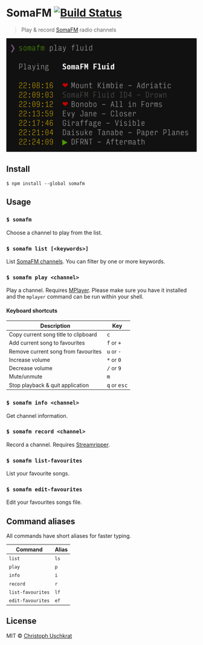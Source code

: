 # SomaFM [![Build Status](https://travis-ci.org/uschek/somafm.svg?branch=master)](https://travis-ci.org/uschek/somafm)

> Play & record [SomaFM](https://somafm.com) radio channels

![](screenshot.png)


## Install

```
$ npm install --global somafm
```


## Usage

### `$ somafm`

Choose a channel to play from the list.

### `$ somafm list [<keywords>]`

List [SomaFM channels](https://somafm.com/listen/). You can filter by one or more keywords.

### `$ somafm play <channel>`

Play a channel. Requires [MPlayer](https://mplayerhq.hu). Please make sure you have it installed and the `mplayer` command can be run within your shell.

#### Keyboard shortcuts

Description                          | Key
------------------------------------ | ------------------------------
Copy current song title to clipboard | <kbd>c</kbd>
Add current song to favourites       | <kbd>f</kbd> or <kbd>+</kbd>
Remove current song from favourites  | <kbd>u</kbd> or <kbd>-</kbd>
Increase volume                      | <kbd>\*</kbd> or <kbd>0</kbd>
Decrease volume                      | <kbd>/</kbd> or <kbd>9</kbd>
Mute/unmute                          | <kbd>m</kbd>
Stop playback & quit application     | <kbd>q</kbd> or <kbd>esc</kbd>

### `$ somafm info <channel>`

Get channel information.

### `$ somafm record <channel>`

Record a channel. Requires [Streamripper](http://streamripper.sourceforge.net).

### `$ somafm list-favourites`

List your favourite songs.

### `$ somafm edit-favourites`

Edit your favourites songs file.


## Command aliases

All commands have short aliases for faster typing.

Command           | Alias
----------------- | -----
`list`            | `ls`
`play`            | `p`
`info`            | `i`
`record`          | `r`
`list-favourites` | `lf`
`edit-favourites` | `ef`


## License

MIT © [Christoph Uschkrat](https://c.uschkrat.com)
